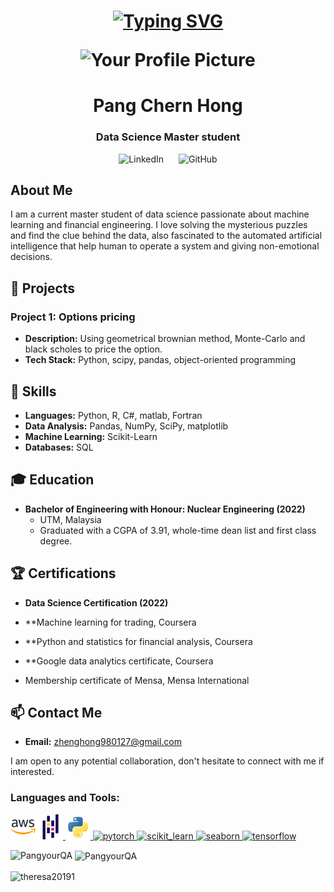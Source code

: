 <h1 align="center">
  <a href="https://git.io/typing-svg"><img src="https://readme-typing-svg.herokuapp.com?font=Fira+Code&pause=1000&center=true&random=false&width=435&lines=This+is+Pang+%F0%9F%A4%A9%2C;thanks+for+looking+at+my+profile%2C;hope+you+like+it+%F0%9F%98%81" alt="Typing SVG" /></a>

<p align="center">
  <img src="https://github.com/drshahizan/BDM/blob/main/portfolio/PangyourQA/394255200_1021106612489822_7484371181969918093_n.jpg" alt="Your Profile Picture" style="width: 25%;">

</p>

<h1 align="center">Pang Chern Hong</h1>

<h3 align="center">Data Science Master student</h3>

<div align="center">
  <a href="https://www.linkedin.com/in/pang-chern-hong-a18827184/" target="_blank" style="text-decoration: none; margin: 10px;">
    <img src="https://img.shields.io/badge/LinkedIn-Connect-0A66C2" alt="LinkedIn" width="150" height="30">
  </a>
  <a href="https://github.com/PangyourQA" target="_blank" style="text-decoration: none; margin: 10px;">
    <img src="https://img.shields.io/badge/GitHub-Follow-181717" alt="GitHub" width="150" height="30">
  </a>
</div>

## About Me

I am a current master student of data science passionate about machine learning and financial engineering. I love solving the mysterious puzzles and find the clue behind the data, also fascinated to the automated artificial intelligence that help human to operate a system and giving non-emotional decisions.

## 🚀 Projects

### Project 1: Options pricing
- **Description:** Using geometrical brownian method, Monte-Carlo and black scholes to price the option.
- **Tech Stack:** Python, scipy, pandas, object-oriented programming

## 💼 Skills

- **Languages:** Python, R, C#, matlab, Fortran
- **Data Analysis:** Pandas, NumPy, SciPy, matplotlib
- **Machine Learning:** Scikit-Learn
- **Databases:** SQL

## 🎓 Education

- **Bachelor of Engineering with Honour: Nuclear Engineering (2022)**
  - UTM, Malaysia
  - Graduated with a CGPA of 3.91, whole-time dean list and first class degree.

## 🏆 Certifications

- **Data Science Certification (2022)**
- **Machine learning for trading, Coursera
- **Python and statistics for financial analysis, Coursera
- **Google data analytics certificate, Coursera

- Membership certificate of Mensa, Mensa International

## 📫 Contact Me

- **Email:** zhenghong980127@gmail.com

I am open to any potential collaboration, don't hesitate to connect with me if interested.

<h3 align="left">Languages and Tools:</h3>
<p align="left"> <a href="https://aws.amazon.com" target="_blank" rel="noreferrer"> <img src="https://raw.githubusercontent.com/devicons/devicon/master/icons/amazonwebservices/amazonwebservices-original-wordmark.svg" alt="aws" width="40" height="40"/></a> <a href="https://pandas.pydata.org/" target="_blank" rel="noreferrer"> <img src="https://raw.githubusercontent.com/devicons/devicon/2ae2a900d2f041da66e950e4d48052658d850630/icons/pandas/pandas-original.svg" alt="pandas" width="40" height="40"/> </a> <a href="https://www.python.org" target="_blank" rel="noreferrer"> <img src="https://raw.githubusercontent.com/devicons/devicon/master/icons/python/python-original.svg" alt="python" width="40" height="40"/> </a> <a href="https://pytorch.org/" target="_blank" rel="noreferrer"> <img src="https://www.vectorlogo.zone/logos/pytorch/pytorch-icon.svg" alt="pytorch" width="40" height="40"/> </a> <a href="https://scikit-learn.org/" target="_blank" rel="noreferrer"> <img src="https://upload.wikimedia.org/wikipedia/commons/0/05/Scikit_learn_logo_small.svg" alt="scikit_learn" width="40" height="40"/> </a> <a href="https://seaborn.pydata.org/" target="_blank" rel="noreferrer"> <img src="https://seaborn.pydata.org/_images/logo-mark-lightbg.svg" alt="seaborn" width="40" height="40"/> </a> <a href="https://www.tensorflow.org" target="_blank" rel="noreferrer"> <img src="https://www.vectorlogo.zone/logos/tensorflow/tensorflow-icon.svg" alt="tensorflow" width="40" height="40"/> </a> </p>

<p><img align="left" src="https://github-readme-stats.vercel.app/api/top-langs?username=PangyourQA&show_icons=true&locale=en&layout=compact" alt="PangyourQA" /></p>

<p>&nbsp;<img align="center" src="https://github-readme-stats.vercel.app/api?username=PangyourQA&show_icons=true&locale=en" alt="PangyourQA" /></p>

<p><img align="center" src="https://github-readme-streak-stats.herokuapp.com/?user=PangyourQA&" alt="theresa20191" /></p>
